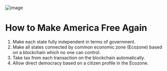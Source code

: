 ![image](https://github.com/mavka-ukr/fs2040/assets/21020331/fde2f077-056d-4a0b-9813-9feb98fa7623)

# How to Make America Free Again

1. Make each state fully independent in terms of government.
2. Make all states connected by common economic zone (Ecozone) based on a blockchain which no one can control.
3. Take tax from each transaction on the blockchain automatically.
4. Allow direct democracy based on a citizen profile in the Ecozone.
